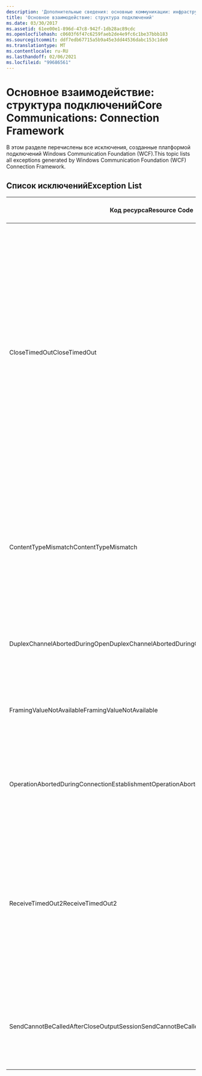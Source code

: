 ```yaml
---
description: 'Дополнительные сведения: основные коммуникации: инфраструктура подключений'
title: 'Основное взаимодействие: структура подключений'
ms.date: 03/30/2017
ms.assetid: 61ee00e1-896d-47c8-942f-1db28ac89cdc
ms.openlocfilehash: c0603f6f47c6259faeb2de4e9fc6c1be37bbb183
ms.sourcegitcommit: ddf7edb67715a5b9a45e3dd44536dabc153c1de0
ms.translationtype: MT
ms.contentlocale: ru-RU
ms.lasthandoff: 02/06/2021
ms.locfileid: "99686561"
---
```

# <a name="core-communications-connection-framework"></a><span data-ttu-id="6b700-103">Основное взаимодействие: структура подключений</span><span class="sxs-lookup"><span data-stu-id="6b700-103">Core Communications: Connection Framework</span></span>

<span data-ttu-id="6b700-104">В этом разделе перечислены все исключения, созданные платформой подключений Windows Communication Foundation (WCF).</span><span class="sxs-lookup"><span data-stu-id="6b700-104">This topic lists all exceptions generated by Windows Communication Foundation (WCF) Connection Framework.</span></span>  
  
## <a name="exception-list"></a><span data-ttu-id="6b700-105">Список исключений</span><span class="sxs-lookup"><span data-stu-id="6b700-105">Exception List</span></span>  
  
|<span data-ttu-id="6b700-106">Код ресурса</span><span class="sxs-lookup"><span data-stu-id="6b700-106">Resource Code</span></span>|<span data-ttu-id="6b700-107">Строка ресурса</span><span class="sxs-lookup"><span data-stu-id="6b700-107">Resource String</span></span>|  
|-------------------|---------------------|  
|<span data-ttu-id="6b700-108">CloseTimedOut</span><span class="sxs-lookup"><span data-stu-id="6b700-108">CloseTimedOut</span></span>|<span data-ttu-id="6b700-109">Срок ожидания метода Close истек по прошествии заданного времени.</span><span class="sxs-lookup"><span data-stu-id="6b700-109">The Close method timed out after the specified time.</span></span> <span data-ttu-id="6b700-110">Увеличьте время ожидания, передаваемое вызову метода Close, или увеличьте значение CloseTimeout в привязке.</span><span class="sxs-lookup"><span data-stu-id="6b700-110">Increase the timeout value that is passed to the call to Close or increase the CloseTimeout value on the binding.</span></span> <span data-ttu-id="6b700-111">Возможно, выделенное для этой операции время было частью более длительного времени ожидания.</span><span class="sxs-lookup"><span data-stu-id="6b700-111">The time allotted to this operation may have been a portion of a longer timeout.</span></span>|  
|<span data-ttu-id="6b700-112">ContentTypeMismatch</span><span class="sxs-lookup"><span data-stu-id="6b700-112">ContentTypeMismatch</span></span>|<span data-ttu-id="6b700-113">Указанный тип контента был отправлен службе, которая ожидала указанный.</span><span class="sxs-lookup"><span data-stu-id="6b700-113">The specified content type was sent to a service that was expecting the specified.</span></span> <span data-ttu-id="6b700-114">Возможно несоответствие привязок клиента и службы.</span><span class="sxs-lookup"><span data-stu-id="6b700-114">The client and service bindings may be mismatched.</span></span>|  
|<span data-ttu-id="6b700-115">DuplexChannelAbortedDuringOpen</span><span class="sxs-lookup"><span data-stu-id="6b700-115">DuplexChannelAbortedDuringOpen</span></span>|<span data-ttu-id="6b700-116">Дуплексный канал к указанному был закрыт во время процесса Open.</span><span class="sxs-lookup"><span data-stu-id="6b700-116">The duplex channel to the specified terminated during the Open process.</span></span>|  
|<span data-ttu-id="6b700-117">FramingValueNotAvailable</span><span class="sxs-lookup"><span data-stu-id="6b700-117">FramingValueNotAvailable</span></span>|<span data-ttu-id="6b700-118">Доступ к значению невозможен, так как оно не было полностью декодировано.</span><span class="sxs-lookup"><span data-stu-id="6b700-118">The value cannot be accessed because it is not fully decoded.</span></span>|  
|<span data-ttu-id="6b700-119">OperationAbortedDuringConnectionEstablishment</span><span class="sxs-lookup"><span data-stu-id="6b700-119">OperationAbortedDuringConnectionEstablishment</span></span>|<span data-ttu-id="6b700-120">Операция была прервана во время установления подключения к указанному.</span><span class="sxs-lookup"><span data-stu-id="6b700-120">The operation was terminated while establishing a connection to the specified.</span></span>|  
|<span data-ttu-id="6b700-121">ReceiveTimedOut2</span><span class="sxs-lookup"><span data-stu-id="6b700-121">ReceiveTimedOut2</span></span>|<span data-ttu-id="6b700-122">Срок ожидания операции получения истек по прошествии заданного времени.</span><span class="sxs-lookup"><span data-stu-id="6b700-122">The receive operation has timed out after the specified time.</span></span> <span data-ttu-id="6b700-123">Возможно, выделенное для этой операции время было частью более длительного времени ожидания.</span><span class="sxs-lookup"><span data-stu-id="6b700-123">The time allotted to this operation may have been a portion of a longer timeout.</span></span>|  
|<span data-ttu-id="6b700-124">SendCannotBeCalledAfterCloseOutputSession</span><span class="sxs-lookup"><span data-stu-id="6b700-124">SendCannotBeCalledAfterCloseOutputSession</span></span>|<span data-ttu-id="6b700-125">Отправка сообщений по каналу после вызова метода CloseOutputSession невозможна.</span><span class="sxs-lookup"><span data-stu-id="6b700-125">You cannot send messages on a channel after CloseOutputSession has been called.</span></span>|
